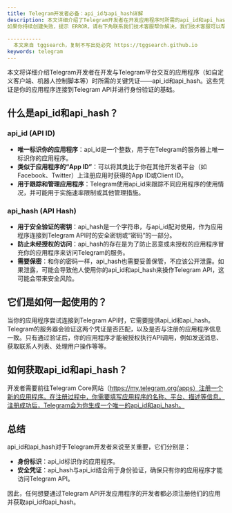```yaml
---
title: Telegram开发者必备：api_id与api_hash详解
description: 本文详细介绍了Telegram开发者在开发应用程序时所需的api_id和api_hash，包括它们的作用、如何获取以及使用方法。
如果你持续创建失败，提示 ERROR，请右下角联系我们技术客服帮你解决，我们技术客服可以帮你成功申请到（技术是通过内部处理，需要收费，可接受的加qq添加技术客服QQ:3912569045或者应用市场下载钉钉添加钉钉号：awu168888）。

-----------
  本文来自 tggsearch，复制不写出处必究 https://tggsearch.github.io
keywords: telegram
---
```


本文将详细介绍Telegram开发者在开发与Telegram平台交互的应用程序（如自定义客户端、机器人控制脚本等）时所需的关键凭证——api_id和api_hash。这些凭证是你的应用程序连接到Telegram API并进行身份验证的基础。

## 什么是api_id和api_hash？

### api_id (API ID)

- **唯一标识你的应用程序**：api_id是一个整数，用于在Telegram的服务器上唯一标识你的应用程序。
- **类似于应用程序的“App ID”**：可以将其类比于你在其他开发者平台（如Facebook、Twitter）上注册应用时获得的App ID或Client ID。
- **用于跟踪和管理应用程序**：Telegram使用api_id来跟踪不同应用程序的使用情况，并可能用于实施速率限制或其他管理措施。

### api_hash (API Hash)

- **用于安全验证的密钥**：api_hash是一个字符串，与api_id配对使用，作为应用程序连接到Telegram API时的安全密钥或“密码”的一部分。
- **防止未经授权的访问**：api_hash的存在是为了防止恶意或未授权的应用程序冒充你的应用程序来访问Telegram的服务。
- **需要保密**：和你的密码一样，api_hash也需要妥善保管，不应该公开泄露。如果泄露，可能会导致他人使用你的api_id和api_hash来操作Telegram API，这可能会带来安全风险。

## 它们是如何一起使用的？

当你的应用程序尝试连接到Telegram API时，它需要提供api_id和api_hash。Telegram的服务器会验证这两个凭证是否匹配，以及是否与注册的应用程序信息一致。只有通过验证后，你的应用程序才能被授权执行API调用，例如发送消息、获取联系人列表、处理用户操作等等。

## 如何获取api_id和api_hash？

开发者需要前往Telegram Core网站（https://my.telegram.org/apps）注册一个新的应用程序。在注册过程中，你需要填写应用程序的名称、平台、描述等信息。注册成功后，Telegram会为你生成一个唯一的api_id和api_hash。

## 总结

api_id和api_hash对于Telegram开发者来说至关重要，它们分别是：

- **身份标识**：api_id标识你的应用程序。
- **安全凭证**：api_hash与api_id结合用于身份验证，确保只有你的应用程序才能访问Telegram API。

因此，任何想要通过Telegram API开发应用程序的开发者都必须注册他们的应用并获取api_id和api_hash。
